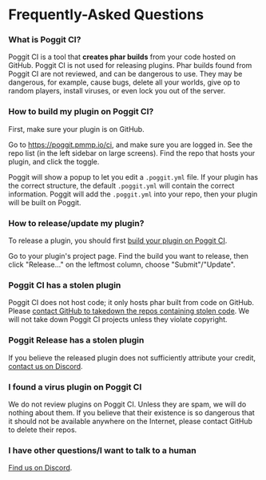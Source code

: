 # Frequently-Asked Questions

### What is Poggit CI?
Poggit CI is a tool that **creates phar builds** from your code hosted on GitHub. Poggit CI is not used for releasing plugins. Phar builds found from Poggit CI are not reviewed, and can be dangerous to use. They may be dangerous, for example, cause bugs, delete all your worlds, give op to random players, install viruses, or even lock you out of the server.

### How to build my plugin on Poggit CI?
First, make sure your plugin is on GitHub.

Go to https://poggit.pmmp.io/ci, and make sure you are logged in. See the repo list (in the left sidebar on large screens). Find the repo that hosts your plugin, and click the toggle.

Poggit will show a popup to let you edit a `.poggit.yml` file. If your plugin has the correct structure, the default `.poggit.yml` will contain the correct information. Poggit will add the `.poggit.yml` into your repo, then your plugin will be built on Poggit.

### How to release/update my plugin?
To release a plugin, you should first [build your plugin on Poggit CI](#how-to-build-my-plugin-on-poggit-ci).

Go to your plugin's project page. Find the build you want to release, then click "Release..." on the leftmost column, choose "Submit"/"Update".

### Poggit CI has a stolen plugin
Poggit CI does not host code; it only hosts phar built from code on GitHub. Please [contact GitHub to takedown the repos containing stolen code](https://help.github.com/articles/dmca-takedown-policy/). We will not take down Poggit CI projects unless they violate copyright.

### Poggit Release has a stolen plugin
If you believe the released plugin does not sufficiently attribute your credit, [contact us on Discord][discord].

### I found a virus plugin on Poggit CI
We do not review plugins on Poggit CI. Unless they are spam, we will do nothing about them. If you believe that their existence is so dangerous that it should not be available anywhere on the Internet, please contact GitHub to delete their repos.

### I have other questions/I want to talk to a human
[Find us on Discord][discord].

  [discord]: https://discord.gg/NgHf9jt
